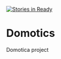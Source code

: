 [![Stories in Ready](https://badge.waffle.io/Informotics/Domotics.png?label=ready&title=Ready)](https://waffle.io/Informotics/Domotics)
# Domotics
Domotica project
